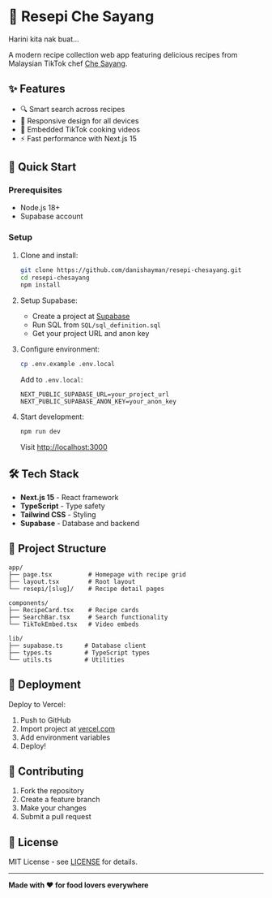 # 🍳 Resepi Che Sayang

Harini kita nak buat...

A modern recipe collection web app featuring delicious recipes from Malaysian TikTok chef [Che Sayang](https://www.tiktok.com/@chesayang_kitchen).

## ✨ Features

- 🔍 Smart search across recipes
- 📱 Responsive design for all devices
- 🎥 Embedded TikTok cooking videos
- ⚡ Fast performance with Next.js 15

## 🚀 Quick Start

### Prerequisites
- Node.js 18+
- Supabase account

### Setup

1. Clone and install:
   ```bash
   git clone https://github.com/danishayman/resepi-chesayang.git
   cd resepi-chesayang
   npm install
   ```

2. Setup Supabase:
   - Create a project at [Supabase](https://supabase.com)
   - Run SQL from `SQL/sql_definition.sql`
   - Get your project URL and anon key

3. Configure environment:
   ```bash
   cp .env.example .env.local
   ```
   Add to `.env.local`:
   ```env
   NEXT_PUBLIC_SUPABASE_URL=your_project_url
   NEXT_PUBLIC_SUPABASE_ANON_KEY=your_anon_key
   ```

4. Start development:
   ```bash
   npm run dev
   ```
   Visit [http://localhost:3000](http://localhost:3000)

## 🛠️ Tech Stack

- **Next.js 15** - React framework
- **TypeScript** - Type safety
- **Tailwind CSS** - Styling
- **Supabase** - Database and backend

## 📁 Project Structure

```
app/
├── page.tsx          # Homepage with recipe grid
├── layout.tsx        # Root layout
└── resepi/[slug]/    # Recipe detail pages

components/
├── RecipeCard.tsx    # Recipe cards
├── SearchBar.tsx     # Search functionality
└── TikTokEmbed.tsx   # Video embeds

lib/
├── supabase.ts      # Database client
├── types.ts         # TypeScript types
└── utils.ts         # Utilities
```

## 🚀 Deployment

Deploy to Vercel:
1. Push to GitHub
2. Import project at [vercel.com](https://vercel.com)
3. Add environment variables
4. Deploy!

## 🤝 Contributing

1. Fork the repository
2. Create a feature branch
3. Make your changes
4. Submit a pull request

## 📄 License

MIT License - see [LICENSE](LICENSE) for details.

---

**Made with ❤️ for food lovers everywhere**
